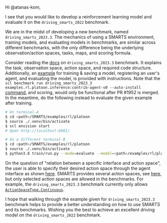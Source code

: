 

Hi @atanas-kom,

I see that you would like to develop a reinforcement learning model and evaluate it on the `driving_smarts_2022` benchmark.

We are in the midst of developing a new benchmark, named `driving_smarts_2023.3`. The mechanics of using a SMARTS environment, training models, and evaluating models in benchmarks, are similar across different benchmarks, with the only difference being the underlying observation/action spaces, tasks, maps, and scoring formula.

Consider reading the [docs](https://smarts.readthedocs.io/en/latest/benchmarks/driving_smarts_2023_3.html) on `driving_smarts_2023.3` benchmark. It explains the task, observation space, action space, and required code structure. Additionally, an [example](https://github.com/huawei-noah/SMARTS/blob/master/examples/rl/platoon) for training & saving a model, registering an user's agent, and evaluating the model, is provided with instructions. Note that the `scl benchmark run driving_smarts_2023_3 examples.rl.platoon.inference:contrib-agent-v0 --auto-install` [command](https://smarts.readthedocs.io/en/latest/benchmarks/driving_smarts_2023_3.html#evaluate), and scoring, would only be functional after PR #1952 is merged. In the meantime, do the following instead to evaluate the given example after training.

```bash
# On terminal-A
$ cd <path>/SMARTS/examples/rl/platoon
$ source ./.venv/bin/activate
$ scl envision start
# Open http://localhost:8081/

# On a different terminal-B
$ cd <path>/SMARTS/examples/rl/platoon
$ source ./.venv/bin/activate
$ python3.8 train/run.py --mode=evaluate --model=<path>/examples/rl/platoon/train/logs/<folder>/<model>.zip --head
```

On the question of "relation between a specific interface and action space", the user is able to specify their desired action space through the agent interface as shown [here](). SMARTS provides several action spaces, see [here](https://smarts.readthedocs.io/en/latest/api/smarts.core.controllers.html#smarts.core.controllers.ActionSpaceType), but only selected action spaces are allowed in the benchmarks. For example, the `driving_smarts_2023.3` benchmark currently only allows [`ActionSpaceType.Continuous`](https://smarts.readthedocs.io/en/latest/api/smarts.core.controllers.html#smarts.core.controllers.ActionSpaceType.Continuous).

I hope that walking through the example given for `driving_smarts_2023.3` benchmark helps to provide a better understanding on how to use SMARTS and its benchmarks. Wishing you the best to achieve an excellent driving model on the `driving_smarts_2022` benchmark.
